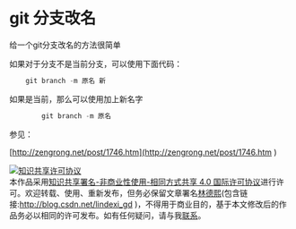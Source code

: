 
# git 分支改名

给一个git分支改名的方法很简单

<!--more-->



<div id="toc"></div>

如果对于分支不是当前分支，可以使用下面代码：

```csharp
    git branch -m 原名 新
```

如果是当前，那么可以使用加上新名字


```csharp
        git branch -m 原名 
```

参见：

[http://zengrong.net/post/1746.htm](http://zengrong.net/post/1746.htm )





<a rel="license" href="http://creativecommons.org/licenses/by-nc-sa/4.0/"><img alt="知识共享许可协议" style="border-width:0" src="https://licensebuttons.net/l/by-nc-sa/4.0/88x31.png" /></a><br />本作品采用<a rel="license" href="http://creativecommons.org/licenses/by-nc-sa/4.0/">知识共享署名-非商业性使用-相同方式共享 4.0 国际许可协议</a>进行许可。欢迎转载、使用、重新发布，但务必保留文章署名[林德熙](http://blog.csdn.net/lindexi_gd)(包含链接:http://blog.csdn.net/lindexi_gd )，不得用于商业目的，基于本文修改后的作品务必以相同的许可发布。如有任何疑问，请与我[联系](mailto:lindexi_gd@163.com)。